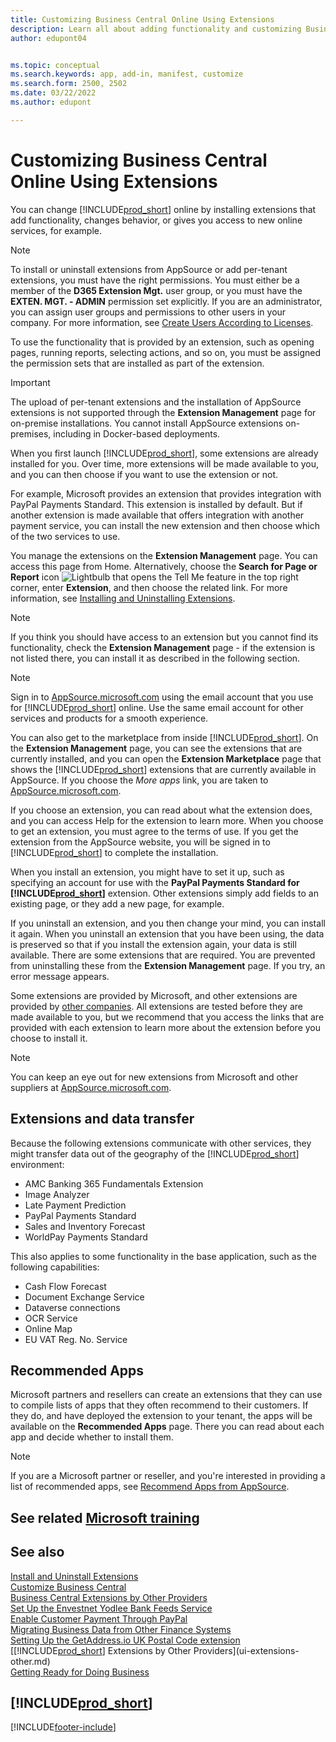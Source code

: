 ```yaml
---
title: Customizing Business Central Online Using Extensions
description: Learn all about adding functionality and customizing Business Central by installing extensions here.
author: edupont04


ms.topic: conceptual
ms.search.keywords: app, add-in, manifest, customize
ms.search.form: 2500, 2502
ms.date: 03/22/2022
ms.author: edupont

---
```

# Customizing Business Central Online Using Extensions

You can change [!INCLUDE[prod_short](includes/prod_short.md)] online by installing extensions that add functionality, changes behavior, or gives you access to new online services, for example.

> [!NOTE]
> To install or uninstall extensions from AppSource or add per-tenant extensions, you must have the right permissions. You must either be a member of the **D365 Extension Mgt.** user group, or you must have the **EXTEN. MGT. - ADMIN** permission set explicitly. If you are an administrator, you can assign user groups and permissions to other users in your company. For more information, see [Create Users According to Licenses](ui-how-users-permissions.md).  
>
> To use the functionality that is provided by an extension, such as opening pages, running reports, selecting actions, and so on, you must be assigned the permission sets that are installed as part of the extension.

<!-- [!NOTE]  
> The **EXTEN. MGT. - ADMIN** permission set was introduced in 2021 release wave 1 as a replacement for the **D365 EXTENSION MGT** permission set in earlier versions.-->

> [!IMPORTANT]  
> The upload of per-tenant extensions and the installation of AppSource extensions is not supported through the **Extension Management** page for on-premise installations. You cannot install AppSource extensions on-premises, including in Docker-based deployments.

When you first launch [!INCLUDE[prod_short](includes/prod_short.md)], some extensions are already installed for you. Over time, more extensions will be made available to you, and you can then choose if you want to use the extension or not.

For example, Microsoft provides an extension that provides integration with PayPal Payments Standard. This extension is installed by default.
But if another extension is made available that offers integration with another payment service, you can install the new extension and then choose which of the two services to use.  

You manage the extensions on the **Extension Management** page. You can access this page from Home. Alternatively, choose the **Search for Page or Report** icon ![Lightbulb that opens the Tell Me feature](media/ui-search/search_small.png "Tell me what you want to do") in the top right corner, enter **Extension**, and then choose the related link. For more information, see [Installing and Uninstalling Extensions](ui-extensions-install-uninstall.md).

> [!NOTE]  
> If you think you should have access to an extension but you cannot find its functionality, check the **Extension Management** page - if the extension is not listed there, you can install it as described in the following section.  

> [!NOTE]  
> Sign in to [AppSource.microsoft.com](https://appsource.microsoft.com/) using the email account that you use for [!INCLUDE[prod_short](includes/prod_short.md)] online. Use the same email account for other services and products for a smooth experience.  

You can also get to the marketplace from inside [!INCLUDE[prod_short](includes/prod_short.md)]. On the **Extension Management** page, you can see the extensions that are currently installed, and you can open the **Extension Marketplace** page that shows the [!INCLUDE[prod_short](includes/prod_short.md)] extensions that are currently available in AppSource. If you choose the *More apps* link, you are taken to [AppSource.microsoft.com](https://appsource.microsoft.com/marketplace/apps?product=dynamics-365%3Bdynamics-365-business-central&page=1).  

If you choose an extension, you can read about what the extension does, and you can access Help for the extension to learn more. When you choose to get an extension, you must agree to the terms of use. If you get the extension from the AppSource website, you will be signed in to [!INCLUDE[prod_short](includes/prod_short.md)] to complete the installation.  

When you install an extension, you might have to set it up, such as specifying an account for use with the **PayPal Payments Standard for [!INCLUDE[prod_short](includes/prod_short.md)]** extension.
Other extensions simply add fields to an existing page, or they add a new page, for example.   

If you uninstall an extension, and you then change your mind, you can install it again. When you uninstall an extension that you have been using, the data is preserved so that if you install the extension again, your data is still available. There are some extensions that are required. You are prevented from uninstalling these from the **Extension Management** page. If you try, an error message appears.  

Some extensions are provided by Microsoft, and other extensions are provided by [other companies](ui-extensions-other.md). All extensions are tested before they are made available to you, but we recommend that you access the links that are provided with each extension to learn more about the extension before you choose to install it.  

> [!NOTE]  
> You can keep an eye out for new extensions from Microsoft and other suppliers at [AppSource.microsoft.com](https://appsource.microsoft.com/marketplace/apps?product=dynamics-365%3Bdynamics-365-business-central&page=1).


## Extensions and data transfer

Because the following extensions communicate with other services, they might transfer data out of the geography of the [!INCLUDE[prod_short](includes/prod_short.md)] environment:

* AMC Banking 365 Fundamentals Extension
* Image Analyzer
* Late Payment Prediction
* PayPal Payments Standard
* Sales and Inventory Forecast
* WorldPay Payments Standard

This also applies to some functionality in the base application, such as the following capabilities:

* Cash Flow Forecast
* Document Exchange Service
* Dataverse connections
* OCR Service
* Online Map
* EU VAT Reg. No. Service

## Recommended Apps
Microsoft partners and resellers can create an extensions that they can use to compile lists of apps that they often recommend to their customers. If they do, and have deployed the extension to your tenant, the apps will be available on the **Recommended Apps** page. There you can read about each app and decide whether to install them.

> [!NOTE]
> If you are a Microsoft partner or reseller, and you're interested in providing a list of recommended apps, see [Recommend Apps from AppSource](/dynamics365/business-central/dev-itpro/administration/recommend-apps).

## See related [Microsoft training](/training/modules/customize-dynamics-365-business-central/)

## See also

[Install and Uninstall Extensions](ui-extensions-install-uninstall.md)  
[Customize Business Central](ui-customizing-overview.md)  
[Business Central Extensions by Other Providers](ui-extensions-other.md)  
[Set Up the Envestnet Yodlee Bank Feeds Service](bank-how-setup-bank-statement-service.md)  
[Enable Customer Payment Through PayPal](sales-how-enable-payment-service-extensions.md)  
[Migrating Business Data from Other Finance Systems](across-import-data-configuration-packages.md)  
[Setting Up the GetAddress.io UK Postal Code extension](LocalFunctionality/UnitedKingdom/uk-setup-postal-code-service.md)  
[[!INCLUDE[prod_short](includes/prod_short.md)] Extensions by Other Providers](ui-extensions-other.md)  
[Getting Ready for Doing Business](ui-get-ready-business.md)  

## [!INCLUDE[prod_short](includes/free_trial_md.md)]  


[!INCLUDE[footer-include](includes/footer-banner.md)]
